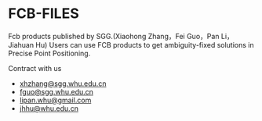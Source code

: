 # FCB-FILES
Fcb products published by SGG.(Xiaohong Zhang，Fei Guo，Pan Li，Jiahuan Hu)
Users can use FCB products to get  ambiguity-fixed solutions in Precise Point Positioning.

Contract with us
* xhzhang@sgg.whu.edu.cn
* fguo@sgg.whu.edu.cn
* lipan.whu@gmail.com
* jhhu@whu.edu.cn
